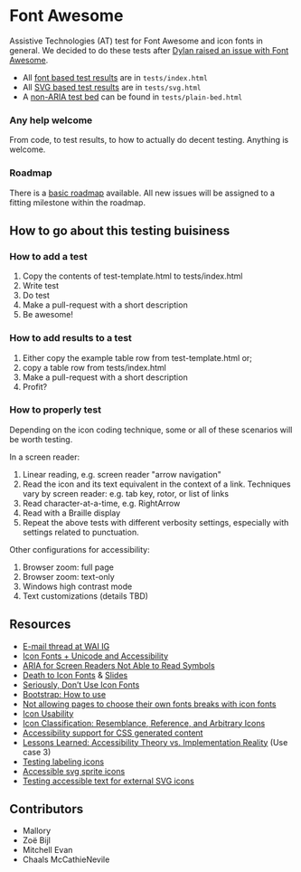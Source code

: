 # Font Awesome
Assistive Technologies (AT) test for Font Awesome and icon fonts in general. We decided to do these tests after [Dylan raised an issue with Font Awesome](https://github.com/FortAwesome/Font-Awesome/issues/6133).

* All [font based test results](https://rawgit.com/ZoeBijl/font-awesome/master/tests/index.html) are in `tests/index.html`
* All [SVG based test results](https://rawgit.com/ZoeBijl/font-awesome/master/tests/svg.html) are in `tests/svg.html`
* A [non-ARIA test bed](https://rawgit.com/ZoeBijl/font-awesome/master/tests/plain-bed.html) can be found in `tests/plain-bed.html`

### Any help welcome
From code, to test results, to how to actually do decent testing. Anything is welcome.

### Roadmap
There is a [basic roadmap](https://github.com/ZoeBijl/font-awesome/milestones) available. All new issues will be assigned to a fitting milestone within the roadmap.

## How to go about this testing buisiness

### How to add a test

1. Copy the contents of test-template.html to tests/index.html
2. Write test
3. Do test
4. Make a pull-request with a short description
4. Be awesome!

### How to add results to a test

1. Either copy the example table row from test-template.html or;
2. copy a table row from tests/index.html
4. Make a pull-request with a short description
4. Profit?

### How to properly test

Depending on the icon coding technique, some or all of these scenarios will be worth testing.

In a screen reader:

1. Linear reading, e.g. screen reader "arrow navigation"
2. Read the icon and its text equivalent in the context of a link. Techniques vary by screen reader: e.g. tab key, rotor, or list of links
3. Read character-at-a-time, e.g. RightArrow
4. Read with a Braille display
5. Repeat the above tests with different verbosity settings, especially with settings related to punctuation.

Other configurations for accessibility:

1. Browser zoom: full page
2. Browser zoom: text-only
3. Windows high contrast mode
4. Text customizations (details TBD)

## Resources

* [E-mail thread at WAI IG](https://developer.mozilla.org/en-US/docs/Web/SVG/Attribute/stroke-linecap)
* [Icon Fonts + Unicode and Accessibility](http://sites.psu.edu/gotunicode/2013/06/26/icon_fonts_unicode_and_accessi/)
* [ARIA for Screen Readers Not Able to Read Symbols](http://sites.psu.edu/gotunicode/2014/11/18/aria-for-screen-readers-not-able-to-read-symbols/)
* [Death to Icon Fonts](https://www.youtube.com/watch?v=9xXBYcWgCHA) & [Slides](https://speakerdeck.com/ninjanails/death-to-icon-fonts)
* [Seriously, Don’t Use Icon Fonts](http://blog.cloudfour.com/seriously-dont-use-icon-fonts/)
* [Bootstrap: How to use](http://getbootstrap.com/components/#glyphicons-how-to-use)
* [Not allowing pages to choose their own fonts breaks with icon fonts](https://bugzilla.mozilla.org/show_bug.cgi?id=789788)
* [Icon Usability](http://www.nngroup.com/articles/icon-usability/)
* [Icon Classification: Resemblance, Reference, and Arbitrary Icons](http://www.nngroup.com/articles/classifying-icons/)
* [Accessibility support for CSS generated content](http://tink.uk/accessibility-support-for-css-generated-content/)
* [Lessons Learned: Accessibility Theory vs. Implementation Reality](http://files.paciellogroup.com/training/CSUN2014/lessonslearned/) (Use case 3)
* [Testing labeling icons](http://haltersweb.github.io/Accessibility/testing-icon-labeling.html)
* [Accessible svg sprite icons](https://gist.github.com/davidhund/564331193e1085208d7e)
* [Testing accessible text for external SVG icons](https://dl.dropboxusercontent.com/u/145744/accessible-svg-icon/test.html#test)

## Contributors

* Mallory
* Zoë Bijl
* Mitchell Evan
* Chaals McCathieNevile
